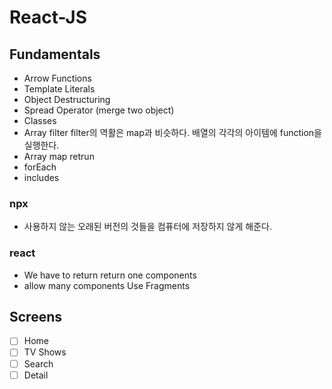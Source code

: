 # React-JS

## Fundamentals

- Arrow Functions
- Template Literals
- Object Destructuring
- Spread Operator (merge two object)
- Classes
- Array filter
  filter의 역활은 map과 비슷하다. 배열의 각각의 아이템에 function을 실행한다.
- Array map
  retrun
- forEach
- includes

### npx

- 사용하지 않는 오래된 버전의 것들을 컴퓨터에 저장하지 않게 해준다.

### react

- We have to return return one components
- allow many components Use Fragments

## Screens

- [ ] Home
- [ ] TV Shows
- [ ] Search
- [ ] Detail
